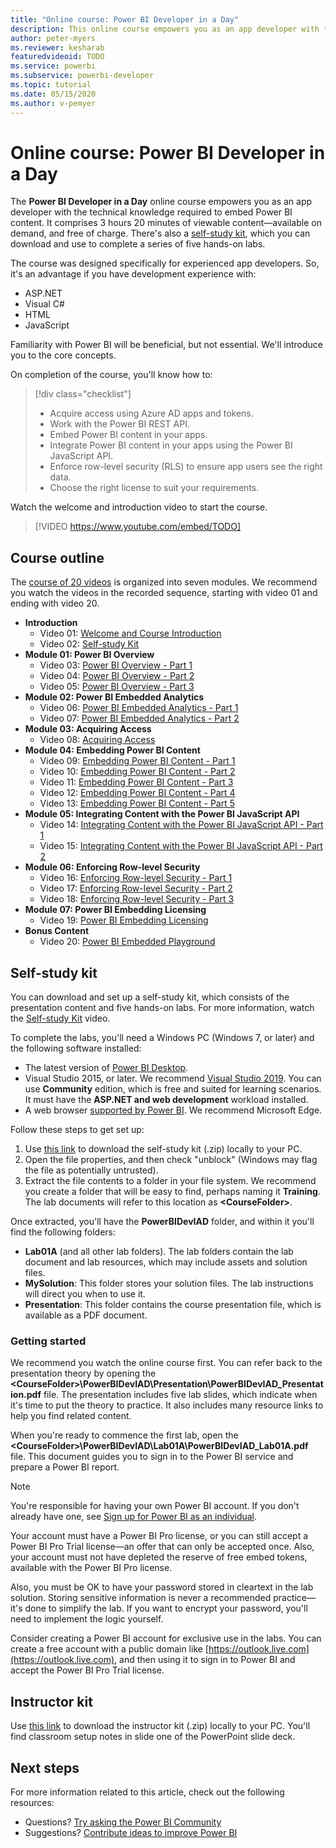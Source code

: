 ```yaml
---
title: "Online course: Power BI Developer in a Day"
description: This online course empowers you as an app developer with the technical knowledge required to embed Power BI content.
author: peter-myers
ms.reviewer: kesharab
featuredvideoid: TODO
ms.service: powerbi
ms.subservice: powerbi-developer
ms.topic: tutorial
ms.date: 05/15/2020
ms.author: v-pemyer
---
```


# Online course: Power BI Developer in a Day

The **Power BI Developer in a Day** online course empowers you as an app developer with the technical knowledge required to embed Power BI content. It comprises 3 hours 20 minutes of viewable content—available on demand, and free of charge. There's also a [self-study kit](#self-study-kit), which you can download and use to complete a series of five hands-on labs.

The course was designed specifically for experienced app developers. So, it's an advantage if you have development experience with:

- ASP.NET
- Visual C#
- HTML
- JavaScript

Familiarity with Power BI will be beneficial, but not essential. We'll introduce you to the core concepts.

On completion of the course, you'll know how to:

> [!div class="checklist"]
> - Acquire access using Azure AD apps and tokens.
> - Work with the Power BI REST API.
> - Embed Power BI content in your apps.
> - Integrate Power BI content in your apps using the Power BI JavaScript API.
> - Enforce row-level security (RLS) to ensure app users see the right data.
> - Choose the right license to suit your requirements.

Watch the welcome and introduction video to start the course.

> [!VIDEO https://www.youtube.com/embed/TODO]

## Course outline

The [course of 20 videos](https://www.youtube.com/playlist?list=TODO) is organized into seven modules. We recommend you watch the videos in the recorded sequence, starting with video 01 and ending with video 20.

- **Introduction**
  - Video 01: [Welcome and Course Introduction](https://www.youtube.com/watch?v=TODO)
  - Video 02: [Self-study Kit](https://www.youtube.com/watch?v=TODO)
- **Module 01: Power BI Overview**
  - Video 03: [Power BI Overview - Part 1](https://www.youtube.com/watch?v=TODO)
  - Video 04: [Power BI Overview - Part 2](https://www.youtube.com/watch?v=TODO)
  - Video 05: [Power BI Overview - Part 3](https://www.youtube.com/watch?v=TODO)
- **Module 02: Power BI Embedded Analytics**
  - Video 06: [Power BI Embedded Analytics - Part 1](https://www.youtube.com/watch?v=TODO)
  - Video 07: [Power BI Embedded Analytics - Part 2](https://www.youtube.com/watch?v=TODO)
- **Module 03: Acquiring Access**
  - Video 08: [Acquiring Access](https://www.youtube.com/watch?v=TODO)
- **Module 04: Embedding Power BI Content**
  - Video 09: [Embedding Power BI Content - Part 1](https://www.youtube.com/watch?v=TODO)
  - Video 10: [Embedding Power BI Content - Part 2](https://www.youtube.com/watch?v=TODO)
  - Video 11: [Embedding Power BI Content - Part 3](https://www.youtube.com/watch?v=TODO)
  - Video 12: [Embedding Power BI Content - Part 4](https://www.youtube.com/watch?v=TODO)
  - Video 13: [Embedding Power BI Content - Part 5](https://www.youtube.com/watch?v=TODO)
- **Module 05: Integrating Content with the Power BI JavaScript API**
  - Video 14: [Integrating Content with the Power BI JavaScript API - Part 1](https://www.youtube.com/watch?v=TODO)
  - Video 15: [Integrating Content with the Power BI JavaScript API - Part 2](https://www.youtube.com/watch?v=TODO)
- **Module 06: Enforcing Row-level Security**
  - Video 16: [Enforcing Row-level Security - Part 1](https://www.youtube.com/watch?v=TODO)
  - Video 17: [Enforcing Row-level Security - Part 2](https://www.youtube.com/watch?v=TODO)
  - Video 18: [Enforcing Row-level Security - Part 3](https://www.youtube.com/watch?v=TODO)
- **Module 07: Power BI Embedding Licensing**
  - Video 19: [Power BI Embedding Licensing](https://www.youtube.com/watch?v=TODO)
- **Bonus Content**
  - Video 20: [Power BI Embedded Playground](https://www.youtube.com/watch?v=TODO)

## Self-study kit

You can download and set up a self-study kit, which consists of the presentation content and five hands-on labs. For more information, watch the [Self-study Kit](https://www.youtube.com/watch?v=TODO) video.

To complete the labs, you'll need a Windows PC (Windows 7, or later) and the following software installed:

- The latest version of [Power BI Desktop](../../desktop-get-the-desktop.md).
- Visual Studio 2015, or later. We recommend [Visual Studio 2019](https://visualstudio.microsoft.com/downloads/). You can use **Community** edition, which is free and suited for learning scenarios. It must have the **ASP.NET and web development** workload installed.
- A web browser [supported by Power BI](../../power-bi-browsers.md). We recommend Microsoft Edge.

Follow these steps to get set up:

1. Use [this link](https://aka.ms/deviad-student) to download the self-study kit (.zip) locally to your PC.
1. Open the file properties, and then check "unblock" (Windows may flag the file as potentially untrusted).
1. Extract the file contents to a folder in your file system. We recommend you create a folder that will be easy to find, perhaps naming it **Training**. The lab documents will refer to this location as **&lt;CourseFolder&gt;**.

Once extracted, you'll have the **PowerBIDevIAD** folder, and within it you'll find the following folders:

- **Lab01A** (and all other lab folders). The lab folders contain the lab document and lab resources, which may include assets and solution files.
- **MySolution**: This folder stores your solution files. The lab instructions will direct you when to use it.
- **Presentation**: This folder contains the course presentation file, which is available as a PDF document.

### Getting started

We recommend you watch the online course first. You can refer back to the presentation theory by opening the **&lt;CourseFolder&gt;\PowerBIDevIAD\Presentation\PowerBIDevIAD_Presentation.pdf** file. The presentation includes five lab slides, which indicate when it's time to put the theory to practice. It also includes many resource links to help you find related content.

When you're ready to commence the first lab, open the **&lt;CourseFolder&gt;\PowerBIDevIAD\Lab01A\PowerBIDevIAD_Lab01A.pdf** file. This document guides you to sign in to the Power BI service and prepare a Power BI report.

> [!NOTE]
> You're responsible for having your own Power BI account. If you don't already have one, see [Sign up for Power BI as an individual](../../service-self-service-signup-for-power-bi.md).
>
> Your account must have a Power BI Pro license, or you can still accept a Power BI Pro Trial license—an offer that can only be accepted once. Also, your account must not have depleted the reserve of free embed tokens, available with the Power BI Pro license.
>
> Also, you must be OK to have your password stored in cleartext in the lab solution. Storing sensitive information is never a recommended practice—it's done to simplify the lab. If you want to encrypt your password, you'll need to implement the logic yourself.
>
> Consider creating a Power BI account for exclusive use in the labs. You can create a free account with a public domain like [https://outlook.live.com](https://outlook.live.com), and then using it to sign in to Power BI and accept the Power BI Pro Trial license.

## Instructor kit

Use [this link](https://aka.ms/deviad-instructor) to download the instructor kit (.zip) locally to your PC. You'll find classroom setup notes in slide one of the PowerPoint slide deck.

## Next steps

For more information related to this article, check out the following resources:

- Questions? [Try asking the Power BI Community](https://community.powerbi.com/)
- Suggestions? [Contribute ideas to improve Power BI](https://ideas.powerbi.com/)
